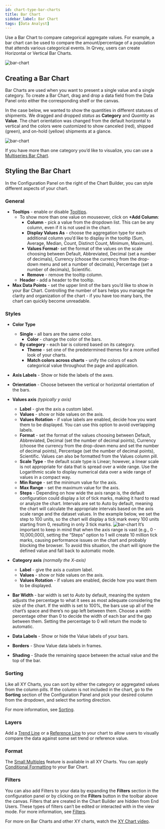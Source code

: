 ```yaml
---
id: chart-type-bar-charts
title: Bar Chart
sidebar_label: Bar Chart
tags: [Data Analyst]
---
```


<div style={{textAlign: "justify"}}>

Use a Bar Chart to compare categorical aggregate values. For example, a bar chart can be used to compare the amount/percentage of a population that attends various categorical events. In Qrvey, users can create Horizontal or Vertical Bar Charts.
 
![bar-chart](https://s3.amazonaws.com/cdn.qrvey.com/documentation_assets/ui-docs/dataviews/chart-types-all/Bar/bar.png#thumbnail)
 
 
## Creating a Bar Chart
Bar Charts are used when you want to present a single value and a single category.
To create a Bar Chart, drag and drop a data field from the Data Panel onto either the corresponding shelf or the canvas.
 
In the case below, we wanted to show the quantities in different statuses of shipments.
We dragged and dropped *status* as **Category** and *Quantity* as **Value**. The chart orientation was changed from the default horizontal to vertical and the colors were customized to show canceled (red), shipped (green), and on-hold (yellow) shipments at a glance.
 
![bar-chart](https://s3.amazonaws.com/cdn.qrvey.com/documentation_assets/ui-docs/dataviews/chart-types-all/Bar/create.gif#thumbnail)
 
 
If you have more than one category you’d like to visualize, you can use a [Multiseries Bar Chart](../chart-types/ms-bar.md).
 
 
## Styling the Bar Chart
In the Configuration Panel on the right of the Chart Builder, you can style different aspects of your chart.
 
### General
* **Tooltips** - enable or disable [Tooltips](../tooltips.md).
   * To show more than one value on mouseover, click on **+Add Column**:
       * **Column** - pick a value from the dropdown list. This can be any column, even if it is not used in the chart.
       * **Display Values As** - choose the aggregation type for each additional column you’d like to display in the tooltip (Sum, Average, Median, Count, Distinct Count, Minimum, Maximum).
       * **Values Format**- set the format of the values on the scale choosing between Default, Abbreviated, Decimal (set a number of decimals), Currency (choose the currency from the drop-down menu and set a number of decimals), Percentage (set a number of decimals), Scientific.
       * **Remove** - remove the tooltip column.
   * **Header** - add a header to the tooltip.
* **Max Data Points** - set the upper limit of the bars you’d like to show in your Bar Chart. Controlling the number of bars helps you manage the clarity and organization of the chart - if you have too many bars, the chart can quickly become unreadable.
 
 
### Styles
* **Color Type**
   * **Single** - all bars are the same color. 
       * **Color** - change the color of the bars.
   * **By category** - each bar is colored based on its category.
       * **Theme** - set one of the predetermined themes for a more unified look of your charts.
       * **Match colors across charts** - unify the colors of each categorical value throughout the page and application.
* **Axis Labels** - Show or hide the labels of the axes.
* **Orientation** - Choose between the vertical or horizontal orientation of the bars. 
* **Values axis** *(typically y axis)*
   * **Label** - give the axis a custom label.
   * **Values** - show or hide values on the axis.
   * **Values Rotation** - if value labels are enabled, decide how you want them to be displayed. You can use this option to avoid overlapping labels.
   * **Format** - set the format of the values choosing between Default, Abbreviated, Decimal (set the number of decimal points), Currency (choose the currency from the drop-down menu and set the number of decimal points), Percentage (set the number of decimal points), Scientific. Values can also be formatted from the Values column pill.
   * **Scale Type** - the default scale type is Linear; however, a linear scale is not appropriate for data that is spread over a wide range. Use the Logarithmic scale to display numerical data over a wide range of values in a compact way.
   * **Min Range** - set the minimum value for the axis.
   * **Max Range** - set the maximum value for the axis.
   * **Steps** - Depending on how wide the axis range is, the default configuration could display a lot of tick marks, making it hard to read or analyze the chart. Intervals are set to Auto by default, meaning the chart will calculate the appropriate intervals based on the axis scale range and the dataset values. In the example below, we set the step to 100 units, so the chart will display a tick mark every 100 units starting from 0, resulting in only 3 tick marks.
   ![bar-chart](https://s3.amazonaws.com/cdn.qrvey.com/documentation_assets/ui-docs/dataviews/chart-types-all/Bar/steps-bar.gif#thumbnail)
   It’s important to keep in mind that when the axis range is vast (e.g., 0 - 10,000,000), setting the “Steps” option to 1 will create 10 million tick marks, causing performance issues on the chart and probably blocking the browser. To avoid this situation, the chart will ignore the defined value and fall back to automatic mode.<br/>
 
* **Category axis**  *(normally the X-axis)*   
   * **Label** - give the axis a custom label.
   * **Values** - show or hide values on the axis.
   * **Values Rotation** - if values are enabled, decide how you want them to be displayed.
* **Bar Width** - bar width is set to *Auto* by default, meaning the system adjusts the percentage to what it sees as most adequate considering the size of the chart. If the width is set to 100%, the bars use up all of the chart’s space and there’s no gap left between them. Choose a width percentage other than 0 to decide the width of each bar and the gap between them. Setting the percentage to 0 will return the mode to automatic.
* **Data Labels** - Show or hide the Value labels of your bars.
* **Borders** - Show Value data labels in frames.
* **Shading** - Shade the remaining space between the actual value and the top of the bar.
 
### Sorting
Like all XY Charts, you can sort by either the category or aggregated values from the column pills. If the column is not included in the chart, go to the **Sorting** section of the Configuration Panel and pick your desired column from the dropdown, and select the sorting direction.
 
For more information, see [Sorting](../sorting.md). 
 
### Layers
Add a [Trend Line](../configure-charts/chart-layers.md#trend-line) or a [Reference Line](../configure-charts/chart-layers.md#reference-line) to your chart to allow users to visually compare the data against some set trend or reference value.
 

### Format
The [Small Multiples](../configure-charts/chart-format.md#small-multiples) feature is available in all XY Charts.
You can apply [Conditional Formatting](../configure-charts/chart-format.md#small-multiples#conditional-formatting) to your Bar Chart.
 
### Filters
You can also add Filters to your data by expanding the **Filters** section in the configuration panel or by clicking on the **Filters** button in the toolbar above the canvas.
Filters that are created in the Chart Builder are hidden from End Users. These types of filters can’t be edited or interacted with in the view mode. For more information, see [Filters](../configure-charts/chart-filters.md).
 
For more on Bar Charts and other XY charts, watch the <a href="/docs-v2/video-training/legacy/xychart.md" target="_blank">XY Chart video</a>.
 
 

 
</div>

